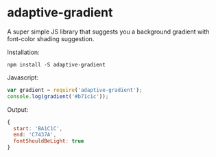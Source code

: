 # adaptive-gradient
A super simple JS library that suggests you a background gradient with font-color shading suggestion.

Installation:
```
npm install -S adaptive-gradient
```

Javascript:
```js
var gradient = require('adaptive-gradient');
console.log(gradient('#b71c1c'));
```

Output:
```js
{
  start: 'BA1C1C',
  end: 'C7437A',
  fontShouldBeLight: true
}
```

